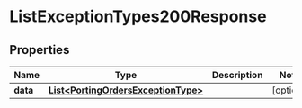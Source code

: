 

# ListExceptionTypes200Response


## Properties

| Name | Type | Description | Notes |
|------------ | ------------- | ------------- | -------------|
|**data** | [**List&lt;PortingOrdersExceptionType&gt;**](PortingOrdersExceptionType.md) |  |  [optional] |



